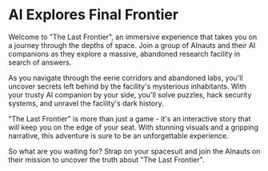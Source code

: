 <!--
Write me markdown content of website with wallpaper:

"A group of AInauts and their AI companions exploring a massive, abandoned research facility in the depths of space."

The header of the page should not be copy of the text but rather a real content of the website which is using this wallpaper.
-->

<!--font:Montserrat-->

# AI Explores Final Frontier

Welcome to "The Last Frontier", an immersive experience that takes you on a journey through the depths of space. Join a group of AInauts and their AI companions as they explore a massive, abandoned research facility in search of answers.

As you navigate through the eerie corridors and abandoned labs, you'll uncover secrets left behind by the facility's mysterious inhabitants. With your trusty AI companion by your side, you'll solve puzzles, hack security systems, and unravel the facility's dark history.

"The Last Frontier" is more than just a game - it's an interactive story that will keep you on the edge of your seat. With stunning visuals and a gripping narrative, this adventure is sure to be an unforgettable experience.

So what are you waiting for? Strap on your spacesuit and join the AInauts on their mission to uncover the truth about "The Last Frontier".
